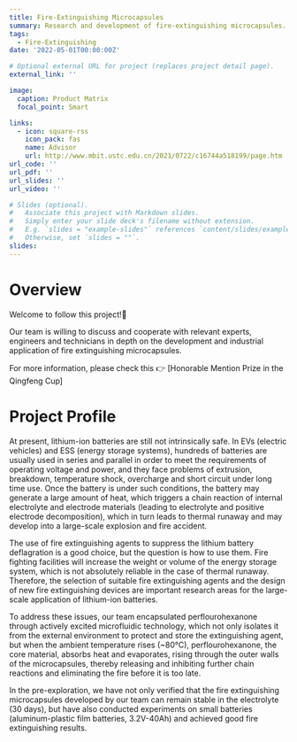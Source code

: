```yaml
---
title: Fire-Extinguishing Microcapsules
summary: Research and development of fire-extinguishing microcapsules.
tags:
  - Fire-Extinguishing
date: '2022-05-01T00:00:00Z'

# Optional external URL for project (replaces project detail page).
external_link: ''

image:
  caption: Product Matrix
  focal_point: Smart

links:
  - icon: square-rss
    icon_pack: fas
    name: Advisor
    url: http://www.mbit.ustc.edu.cn/2021/0722/c16744a518199/page.htm
url_code: ''
url_pdf: ''
url_slides: ''
url_video: ''

# Slides (optional).
#   Associate this project with Markdown slides.
#   Simply enter your slide deck's filename without extension.
#   E.g. `slides = "example-slides"` references `content/slides/example-slides.md`.
#   Otherwise, set `slides = ""`.
slides: 
---
```

# Overview
Welcome to follow this project!🤝

Our team is willing to discuss and cooperate with relevant experts, engineers and technicians in depth on the development and industrial application of fire extinguishing microcapsules. 

For more information, please check this 👉 [Honorable Mention Prize in the Qingfeng Cup]
# Project Profile
At present, lithium-ion batteries are still not intrinsically safe. In EVs (electric vehicles) and ESS (energy storage systems), hundreds of batteries are usually used in series and parallel in order to meet the requirements of operating voltage and power, and they face problems of extrusion, breakdown, temperature shock, overcharge and short circuit under long time use. Once the battery is under such conditions, the battery may generate a large amount of heat, which triggers a chain reaction of internal electrolyte and electrode materials (leading to electrolyte and positive electrode decomposition), which in turn leads to thermal runaway and may develop into a large-scale explosion and fire accident.

The use of fire extinguishing agents to suppress the lithium battery deflagration is a good choice, but the question is how to use them. Fire fighting facilities will increase the weight or volume of the energy storage system, which is not absolutely reliable in the case of thermal runaway. Therefore, the selection of suitable fire extinguishing agents and the design of new fire extinguishing devices are important research areas for the large-scale application of lithium-ion batteries.

To address these issues, our team encapsulated perflourohexanone through actively excited microfluidic technology, which not only isolates it from the external environment to protect and store the extinguishing agent, but when the ambient temperature rises (~80°C), perflourohexanone, the core material, absorbs heat and evaporates, rising through the outer walls of the microcapsules, thereby releasing and inhibiting further chain reactions and eliminating the fire before it is too late.

In the pre-exploration, we have not only verified that the fire extinguishing microcapsules developed by our team can remain stable in the electrolyte (30 days), but have also conducted experiments on small batteries (aluminum-plastic film batteries, 3.2V-40Ah) and achieved good fire extinguishing results.
